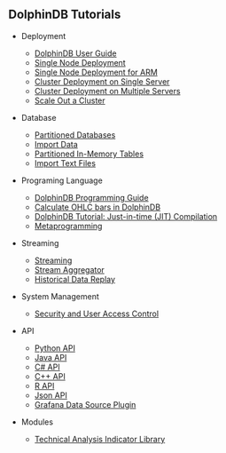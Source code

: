 ## DolphinDB Tutorials

- Deployment
    - [DolphinDB User Guide](dolphindb_user_guide.md)
    - [Single Node Deployment](standalone_server.md)
    - [Single Node Deployment for ARM](ARM_standalone_deploy.md)
    - [Cluster Deployment on Single Server](single_machine_cluster_deploy.md)
    - [Cluster Deployment on Multiple Servers](multi_machine_cluster_deploy.md)
    - [Scale Out a Cluster](cluster_scaleout.md)
- Database
    - [Partitioned Databases](database.md)
    - [Import Data](import_data.md)
    - [Partitioned In-Memory Tables](partitioned_in_memory_table.md)
    - [Import Text Files](import_csv.md)
- Programing Language
    - [DolphinDB Programming Guide](DolphinDB_Programming_Guide.md)
    - [Calculate OHLC bars in DolphinDB](OHLC.md)
    - [DolphinDB Tutorial: Just-in-time (JIT) Compilation](jit.md)
    - [Metaprogramming](meta_programming.md)
    
- Streaming
    - [Streaming](streaming_tutorial.md)
    - [Stream Aggregator](stream_aggregator.md)
    - [Historical Data Replay](historical_data_replay.md)
   
- System Management
    - [Security and User Access Control](ACL_and_Security.md)
- API
    - [Python API](https://github.com/dolphindb/Tutorials_EN/blob/master/python_api.md)
    - [Java API](../../../api-java/blob/master/README.md)
    - [C# API](../../../api-csharp/blob/master/README.md)
    - [C++ API](../../../api-cplusplus/blob/master/README.md)
    - [R API](../../../api-r/blob/master/README.md)
    - [Json API](../../../api-json/blob/master/README.md)
    - [Grafana Data Source Plugin](../../../grafana-datasource/blob/master/README.md)
- Modules
    - [Technical Analysis Indicator Library](ta.md)
 
